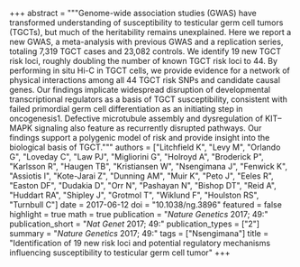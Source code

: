 +++
abstract = """Genome-wide association studies (GWAS) have transformed understanding of susceptibility to testicular germ cell tumors (TGCTs), but much of the heritability remains unexplained. Here we report a new GWAS, a meta-analysis with previous GWAS and a replication series, totaling 7,319 TGCT cases and 23,082 controls. We identify 19 new TGCT risk loci, roughly doubling the number of known TGCT risk loci to 44. By performing in situ Hi-C in TGCT cells, we provide evidence for a network of physical interactions among all 44 TGCT risk SNPs and candidate causal genes. Our findings implicate widespread disruption of developmental transcriptional regulators as a basis of TGCT susceptibility, consistent with failed primordial germ cell differentiation as an initiating step in oncogenesis1. Defective microtubule assembly and dysregulation of KIT–MAPK signaling also feature as recurrently disrupted pathways. Our findings support a polygenic model of risk and provide insight into the biological basis of TGCT."""
authors = ["Litchfield K", "Levy M", "Orlando G", "Loveday C", "Law PJ", "Migliorini G", "Holroyd A", "Broderick P", "Karlsson R", "Haugen TB", "Kristiansen W", "Nsengimana J", "Fenwick K", "Assiotis I", "Kote-Jarai Z", "Dunning AM", "Muir K", "Peto J", "Eeles R", "Easton DF", "Dudakia D", "Orr N", "Pashayan N", "Bishop DT", "Reid A", "Huddart RA", "Shipley J", "Grotmol T", "Wiklund F", "Houlston RS", "Turnbull C"]
date = 2017-06-12
doi = "10.1038/ng.3896"
featured = false
highlight = true
math = true
publication = "*Nature Genetics* 2017; 49:"
publication_short = "*Nat Genet* 2017; 49:"
publication_types = ["2"]
summary = "*Nature Genetics* 2017; 49:"
tags = ["Nsengimana"]
title = "Identification of 19 new risk loci and potential regulatory mechanisms influencing susceptibility to testicular germ cell tumor"
+++
